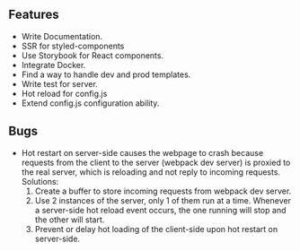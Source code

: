 ## Features
- Write Documentation.
- SSR for styled-components
- Use Storybook for React components.
- Integrate Docker.
- Find a way to handle dev and prod templates.
- Write test for server.
- Hot reload for config.js
- Extend config.js configuration ability.

## Bugs
- Hot restart on server-side causes the webpage to crash because requests from the client to the server (webpack dev server) is proxied to the real server, which is reloading and not reply to incoming requests. Solutions:
    1. Create a buffer to store incoming requests from webpack dev server.
    2. Use 2 instances of the server, only 1 of them run at a time. Whenever a server-side hot reload event occurs, the one running will stop and the other will start.
    3. Prevent or delay hot loading of the client-side upon hot restart on server-side.